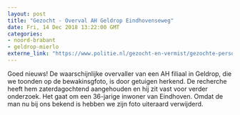 ```yaml
---
layout: post
title: "Gezocht - Overval AH Geldrop Eindhovenseweg"
date: Fri, 14 Dec 2018 13:22:00 GMT
categories: 
- noord-brabant 
- geldrop-mierlo 
externe_link: "https://www.politie.nl/gezocht-en-vermist/gezochte-personen/2018/december/09-overval-ah-geldrop-eindhovenseweg.html"
---
```


Goed nieuws! De waarschijnlijke overvaller van een AH filiaal in Geldrop, die we toonden op de bewakinsgfoto, is door getuigen herkend. De recherche heeft hem zaterdagochtend aangehouden en hij zit vast voor verder onderzoek. Het gaat om een 36-jarige inwoner van Eindhoven. Omdat de man nu bij ons bekend is hebben we zijn foto uiteraard verwijderd.
